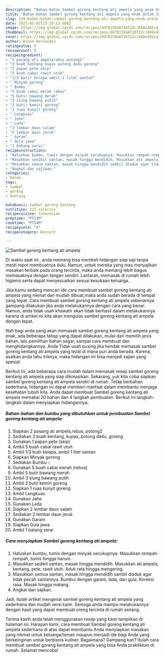 ```yaml
---
description: "Bahan-bahan Sambel goreng kentang ati ampela yang enak Untuk Jualan"
title: "Bahan-bahan Sambel goreng kentang ati ampela yang enak Untuk Jualan"
slug: 139-bahan-bahan-sambel-goreng-kentang-ati-ampela-yang-enak-untuk-jualan
date: 2021-05-02T23:10:13.680Z
image: https://img-global.cpcdn.com/recipes/dd70159a0f30f22c/680x482cq70/sambel-goreng-kentang-ati-ampela-foto-resep-utama.jpg
thumbnail: https://img-global.cpcdn.com/recipes/dd70159a0f30f22c/680x482cq70/sambel-goreng-kentang-ati-ampela-foto-resep-utama.jpg
cover: https://img-global.cpcdn.com/recipes/dd70159a0f30f22c/680x482cq70/sambel-goreng-kentang-ati-ampela-foto-resep-utama.jpg
author: Duane Hernandez
ratingvalue: 5
reviewcount: 9
recipeingredient:
- "2 pasang ati ampelarebus potong2"
- "3 buah kentang kupas potong dadu goreng"
- "1 papan pete skip"
- "5 buah cabai rawit utuh"
- "1/3 butir kelapa ambil 1 liter santan"
- " Minyak goreng"
- " Bumbu "
- "5 buah cabai merah rebus"
- "5 butir bawang merah"
- "3 siung bawang putih"
- "2 butir kemiri goreng"
- "1 ruas kunyit goreng"
- " Lengkuas"
- " Jahe"
- " Lada"
- "2 lembar daun salam"
- "2 lembar daun jeruk"
- " Garam"
- " Gula jawa"
- "1 batang serai"
recipeinstructions:
- "Haluskan bumbu, tumis dengan minyak secukupnya. Masukkan rempah-rempah, tumis hingga harum."
- "Masukkan sedikit santan, masak hingga mendidih. Masukkan ati ampela, kentang, pete, rawit utuh. Aduk rata hingga mengering."
- "Masukkan semua santan, masak hingga mendidih sambil diaduk agar tidak pecah santannya. Bumbui dengan garam, lada, dan gula. Koreksi rasa. Masak hingga matang."
- "Angkat dan sajikan."
categories:
- Resep
tags:
- sambel
- goreng
- kentang

katakunci: sambel goreng kentang 
nutrition: 223 calories
recipecuisine: Indonesian
preptime: "PT13M"
cooktime: "PT54M"
recipeyield: "4"
recipecategory: Dessert

---
```



![Sambel goreng kentang ati ampela](https://img-global.cpcdn.com/recipes/dd70159a0f30f22c/680x482cq70/sambel-goreng-kentang-ati-ampela-foto-resep-utama.jpg)

Di waktu  saat ini , anda memang bisa membeli hidangan siap saji tanpa mesti repot membuatnya dulu. Namun, untuk mereka yang mau menyajikan masakan terbaik pada orang tercinta, maka anda memang lebih bagus memasaknya dengan tangan sendiri. Lantaran, memasak di rumah lebih higienis serta dapat menyesuaikan sesuai kesukaan keluarga.

Jika kamu sedang mencari ide cara membuat sambel goreng kentang ati ampela yang nikmat dan mudah dibuat,maka anda sudah berada di tempat yang tepat. Cara membuat sambel goreng kentang ati ampela  sebenarnya gampang dilakukan jika anda melakukannya dengan cara yang benar. Namun, anda tidak usah khawatir akan tidak berhasil dalam melakukannya 
karena di artikel ini kita akan mengulas sambel goreng kentang ati ampela dengan tepat.  



Nah bagi anda yang akan memasak sambel goreng kentang ati ampela yang enak, ada beberapa tahap yang dapat dilakukan, mulai dari memilih jenis bahan, lalu pemilihan bahan segar, sampai cara membuat dan menghidangkannya. Anda Tidak usah pusing jika hendak memasak sambel goreng kentang ati ampela yang lezat di mana pun anda berada. Karena, asalkan anda  tahu triknya, maka hidangan ini bisa menjadi sajian yang spesial.

Berikut ini, ada beberapa cara mudah dalam memasak resep sambel goreng kentang ati ampela yang siap dikreasikan. Sekarang, yuk kita coba siapkan sambel goreng kentang ati ampela sendiri di rumah. Tetap berbahan sederhana, hidangan ini dapat memberi manfaat dalam membantu menjaga kesehatan tubuh kita. Anda dapat membuat Sambel goreng kentang ati ampela memakai 20 bahan dan 4 langkah pembuatan. Berikut ini langkah-langkah dalam menyiapkan hidangannya.

<!--inarticleads1-->

##### Bahan-bahan dan bumbu yang dibutuhkan untuk pembuatan Sambel goreng kentang ati ampela:

1. Siapkan 2 pasang ati ampela,rebus, potong2
1. Sediakan 3 buah kentang, kupas, potong dadu, goreng
1. Gunakan 1 papan pete (skip)
1. Ambil 5 buah cabai rawit utuh
1. Ambil 1/3 butir kelapa, ambil 1 liter santan
1. Siapkan  Minyak goreng
1. Sediakan  Bumbu ::
1. Gunakan 5 buah cabai merah (rebus)
1. Ambil 5 butir bawang merah
1. Ambil 3 siung bawang putih
1. Ambil 2 butir kemiri goreng
1. Siapkan 1 ruas kunyit goreng
1. Ambil  Lengkuas
1. Gunakan  Jahe
1. Gunakan  Lada
1. Siapkan 2 lembar daun salam
1. Sediakan 2 lembar daun jeruk
1. Gunakan  Garam
1. Siapkan  Gula jawa
1. Ambil 1 batang serai




<!--inarticleads2-->

##### Cara menyiapkan Sambel goreng kentang ati ampela:

1. Haluskan bumbu, tumis dengan minyak secukupnya. Masukkan rempah-rempah, tumis hingga harum.
1. Masukkan sedikit santan, masak hingga mendidih. Masukkan ati ampela, kentang, pete, rawit utuh. Aduk rata hingga mengering.
1. Masukkan semua santan, masak hingga mendidih sambil diaduk agar tidak pecah santannya. Bumbui dengan garam, lada, dan gula. Koreksi rasa. Masak hingga matang.
1. Angkat dan sajikan.




Jadi, itulah artikel mengenai  sambel goreng kentang ati ampela  yang sederhana dan mudah versi kami. Semoga anda mampu melakukannya dengan hasil yang dapat membuat oreng tercinta di rumah senang. 

Terima kasih anda telah menggunakan resep yang kami tampilkan di halaman ini. Harapan kami, cara membuat  Sambel goreng kentang ati ampela sederhana di atas dapat membantu Anda menyiapkan masakan yang nikmat untuk keluarga/teman maupun menjadi ide bagi Anda yang berkeinginan untuk berbisnis kuliner. Bagaimana? Gampang kan? Itulah cara membuat sambel goreng kentang ati ampela yang bisa Anda praktikkan di rumah. Selamat mencoba!

